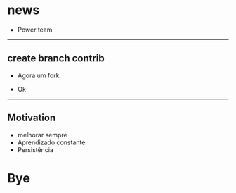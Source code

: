 # news
* Power team
---
create branch **contrib**
---
- Agora um fork

- Ok
---
## Motivation

* melhorar sempre
* Aprendizado constante
* Persistência

# Bye

